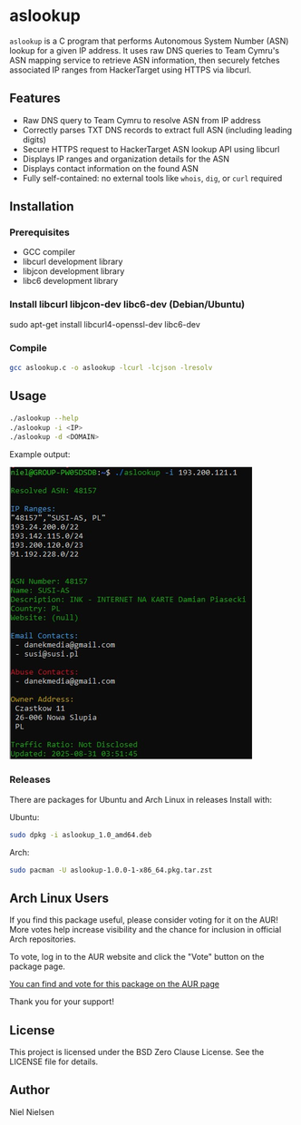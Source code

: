 # aslookup

`aslookup` is a C program that performs Autonomous System Number (ASN) lookup for a given IP address. It uses raw DNS queries to Team Cymru's ASN mapping service to retrieve ASN information, then securely fetches associated IP ranges from HackerTarget using HTTPS via libcurl.

## Features

- Raw DNS query to Team Cymru to resolve ASN from IP address
- Correctly parses TXT DNS records to extract full ASN (including leading digits)
- Secure HTTPS request to HackerTarget ASN lookup API using libcurl
- Displays IP ranges and organization details for the ASN
- Displays contact information on the found ASN
- Fully self-contained: no external tools like `whois`, `dig`, or `curl` required

## Installation

### Prerequisites

- GCC compiler
- libcurl development library
- libjcon development library
- libc6 development library

### Install libcurl libjcon-dev libc6-dev (Debian/Ubuntu)


sudo apt-get install libcurl4-openssl-dev libc6-dev

### Compile

```bash
gcc aslookup.c -o aslookup -lcurl -lcjson -lresolv
```

## Usage

```bash
./aslookup --help
./aslookup -i <IP>
./aslookup -d <DOMAIN>
```

Example output:

![screenshot](sample-output.jpg)


### Releases

There are packages for Ubuntu and Arch Linux in releases
Install with:

Ubuntu:

```bash
sudo dpkg -i aslookup_1.0_amd64.deb
```

Arch:

```bash
sudo pacman -U aslookup-1.0.0-1-x86_64.pkg.tar.zst
```

## Arch Linux Users

If you find this package useful, please consider voting for it on the AUR!  
More votes help increase visibility and the chance for inclusion in official Arch repositories.

To vote, log in to the AUR website and click the "Vote" button on the package page.

[You can find and vote for this package on the AUR page](https://aur.archlinux.org/packages/aslookup)

Thank you for your support!

## License

This project is licensed under the BSD Zero Clause License. See the LICENSE file for details.

## Author

Niel Nielsen
